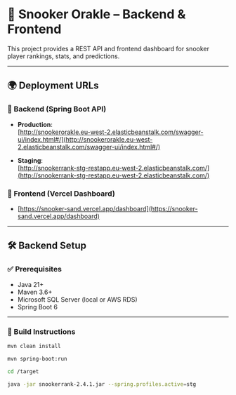 # 🎱 Snooker Orakle – Backend & Frontend

This project provides a REST API and frontend dashboard for snooker player rankings, stats, and predictions.

---

## 🌍 Deployment URLs

### 🔹 Backend (Spring Boot API)

- **Production**:  
  [http://snookerorakle.eu-west-2.elasticbeanstalk.com/swagger-ui/index.html#/](http://snookerorakle.eu-west-2.elasticbeanstalk.com/swagger-ui/index.html#/)

- **Staging**:  
  [http://snookerrank-stg-restapp.eu-west-2.elasticbeanstalk.com/](http://snookerrank-stg-restapp.eu-west-2.elasticbeanstalk.com/)

### 🔹 Frontend (Vercel Dashboard)

- [https://snooker-sand.vercel.app/dashboard](https://snooker-sand.vercel.app/dashboard)

---

## 🛠️ Backend Setup

### ✅ Prerequisites

- Java 21+
- Maven 3.6+
- Microsoft SQL Server (local or AWS RDS)
- Spring Boot 6

---

### 🚧 Build Instructions

```bash
mvn clean install

mvn spring-boot:run

cd /target

java -jar snookerrank-2.4.1.jar --spring.profiles.active=stg